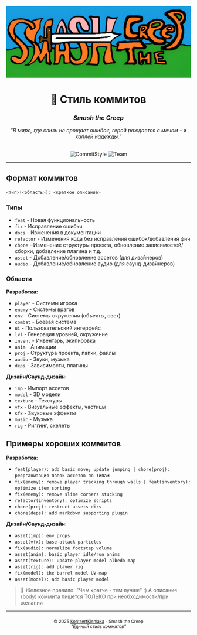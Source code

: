 <div align="center">
  <img src="./.media/stc-cover-us.png" alt="Smash the Creep Cover"/>
  <h1>👾 Стиль коммитов</h1>
  <h3><i>Smash the Creep</i></h3>
  <q><i>В мире, где слизь не прощает ошибок, герой рождается с мечом - и каплей надежды.</i></q>
  <br>
  <br>

![CommitStyle](https://img.shields.io/badge/Docs-CommitStyle-yellow?logo=readme&logoColor=white) ![Team](https://img.shields.io/badge/Team-KontsertKishlaka-purple?logo=refinedgithub&logoColor=white)
</div>

---

## Формат коммитов

```bash
<тип>(<область>): <краткое описание>
```

### Типы

- `feat` - Новая функциональность
- `fix` - Исправление ошибки
- `docs` - Изменения в документации
- `refactor` - Изменения кода без исправления ошибок/добавления фич
- `chore` - Изменение структуры проекта, обновление зависимостей/сборки, добавление плагина и т.д.
- `asset` - Добавление/обновление ассетов (для дизайнеров)
- `audio` - Добавление/обновление аудио (для саунд-дизайнеров)

### Области

**Разработка:**

- `player` - Системы игрока
- `enemy` - Системы врагов
- `env` - Системы окружения (объекты, свет)
- `combat` - Боевая система
- `ui` - Пользовательский интерфейс
- `lvl` - Генерация уровней, окружение
- `invent` - Инвентарь, экипировка
- `anim` - Анимации
- `proj` - Структура проекта, папки, файлы
- `audio` - Звуки, музыка
- `deps` - Зависимости, плагины

**Дизайн/Саунд-дизайн:**

- `imp` - Импорт ассетов
- `model` - 3D модели
- `texture` - Текстуры
- `vfx` - Визуальные эффекты, частицы
- `sfx` - Звуковые эффекты
- `music` - Музыка
- `rig` - Риггинг, скелеты

## Примеры хороших коммитов

**Разработка:**

- `feat(player): add basic move; update jumping | chore(proj): реорганизация папок ассетов по типам`
- `fix(enemy): remove player tracking through walls | feat(inventory): optimize item sorting`
- `fix(enemy): remove slime corners stucking`
- `refactor(inventory): optimize scripts`
- `chore(proj): restruct assets dirs`
- `chore(deps): add markdown supporting plugin`

**Дизайн/Саунд-дизайн:**

- `asset(imp): env props`
- `asset(vfx): base attack particles`
- `fix(audio): normalize footstep volume`
- `asset(anim): basic player idle/run anims`
- `asset(texture): update player model albedo map`
- `asset(rig): add player rig`
- `fix(model): the barrel model UV-map`
- `asset(model): add basic player model`

> 💬 Железное правило: "Чем кратче - тем лучше" \:)
> А описание (body) коммита пишется ТОЛЬКО при необходимости/при желании

---

<div align="center">
  <sub>© 2025 <a href="https://github.com/KontsertKishlaka" target="_blank">KontsertKishlaka</a> - Smash the Creep</sub>
  <br>
  <sup><i>“Единый стиль коммитов”</i></sup>
</div>
